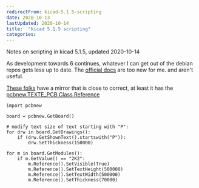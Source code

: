 ```yaml
---
redirectFrom: kicad-5.1.5-scripting
date: 2020-10-13
lastUpdated: 2020-10-14
title:  "kicad 5.1.5 scripting"
categories:
---
```


Notes on scripting in kicad 5.1.5, updated 2020-10-14

<!--excerpt-->
As development towards 6 continues, whatever I can get out of the debian repos gets less up to date.
The [official docs](https://docs.kicad-pcb.org/doxygen-python/index.html) are too new for me. and aren't useful.

[These folks](https://mirrors.cqu.edu.cn/kicad/doxygen-python/index.html) have a mirror that is close to correct, at least it has the
[pcbnew.TEXTE_PCB Class Reference](https://mirrors.cqu.edu.cn/kicad/doxygen-python/classpcbnew_1_1TEXTE__PCB.html)


```
import pcbnew

board = pcbnew.GetBoard()

# modify text size of text starting with "P":
for drw in board.GetDrawings():
    if (drw.GetShownText().startswith("P")):
        drw.SetThickness(150000)

for m in board.GetModules():
    if m.GetValue() == "2K2":
        m.Reference().SetVisible(True)
        m.Reference().SetTextHeight(500000)
        m.Reference().SetTextWidth(500000)
        m.Reference().SetThickness(70000)
```

